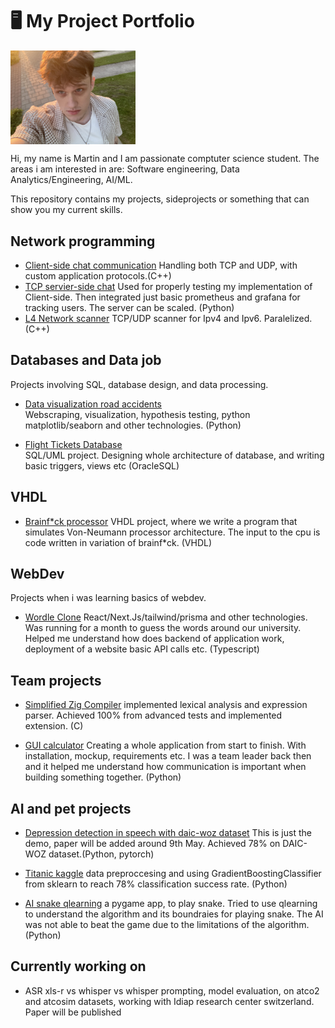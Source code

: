 # 🖥️ My Project Portfolio

<div style="display: flex; gap: 10px;">
  <img src="image.jpg" alt="image" width="200"/>
</div>

Hi, my name is Martin and I am passionate comptuter science student. The areas i am interested in are: Software engineering, Data Analytics/Engineering, AI/ML.

This repository contains my projects, sideprojects or something that can show you my current skills.

## Network programming

- [Client-side chat communication](https://github.com/Vacko32/ClientSideChatApplication)
  Handling both TCP and UDP, with custom application protocols.(C++)
- [TCP servier-side chat](https://github.com/Vacko32/simpletcpserver)
  Used for properly testing my implementation of Client-side. Then integrated just basic prometheus and grafana for tracking users. The server can be scaled. (Python)
- [L4 Network scanner](https://github.com/Vacko32/L4_UDP_TCP_scanner)
  TCP/UDP scanner for Ipv4 and Ipv6. Paralelized. (C++)

## Databases and Data job

Projects involving SQL, database design, and data processing.

- [Data visualization road accidents](https://github.com/Vacko32/nehodovost_izv)  
  Webscraping, visualization, hypothesis testing, python matplotlib/seaborn and other technologies. (Python)

- [Flight Tickets Database](https://github.com/Vacko32/IDSProject)  
  SQL/UML project. Designing whole architecture of database, and
  writing basic triggers, views etc (OracleSQL)

## VHDL

- [Brainf\*ck processor](https://github.com/Vacko32/inp24-projekt1)
  VHDL project, where we write a program that simulates Von-Neumann processor architecture. The input to the cpu is code written in variation of brainf\*ck. (VHDL)

## WebDev

Projects when i was learning basics of webdev.

- [Wordle Clone](https://github.com/Vacko32/wordle-fit-version)
  React/Next.Js/tailwind/prisma and other technologies. Was running for a month to guess the words around our university.
  Helped me understand how does backend of application work, deployment of a website basic API calls etc. (Typescript)

## Team projects

- [Simplified Zig Compiler](https://github.com/Siigull/IFJ-projekt) implemented lexical analysis and expression parser. Achieved 100% from advanced tests and implemented extension. (C)

- [GUI calculator](https://github.com/DaveV6/IVS-Projekt2)
  Creating a whole application from start to finish. With installation, mockup, requirements etc. I was a team leader back then and it helped me understand how communication is important when building something together. (Python)

## AI and pet projects

- [Depression detection in speech with daic-woz dataset](https://youtu.be/E5J7BPy8VA4)
  This is just the demo, paper will be added around 9th May. Achieved 78% on DAIC-WOZ dataset.(Python, pytorch)

- [Titanic kaggle](https://github.com/Vacko32/TitanicKaggleSubmission)
  data preproccesing and using GradientBoostingClassifier from sklearn to reach 78% classification success rate. (Python)

- [AI snake qlearning](https://github.com/Vacko32/aisnake)
  a pygame app, to play snake. Tried to use qlearning to understand the algorithm and its boundraies for playing snake. The AI was not able to beat the game due to the limitations of the algorithm.(Python)

## Currently working on

- ASR xls-r vs whisper vs whisper prompting, model evaluation, on atco2 and atcosim datasets, working with Idiap research center switzerland. Paper will be published
